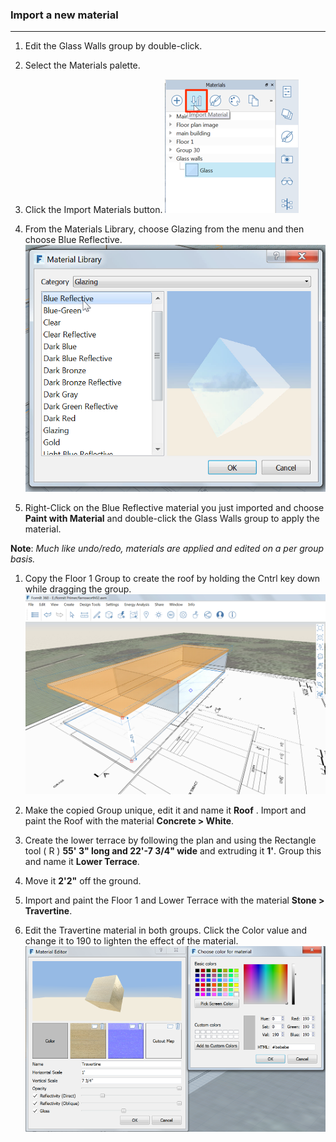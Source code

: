 ### Import a new material
---
1. Edit the Glass Walls group by double-click.

2. Select the Materials palette.

3. Click the Import Materials button. 
![](./images/00cac281-dff8-4ff3-8ba3-c13bb868ebc1.png)

4. From the Materials Library, choose Glazing from the menu and then choose Blue Reflective. ![](./images/63c0bcfa-98af-48ec-ac30-44fbed8c802b.png)

5. Right-Click on the Blue Reflective material you just imported and choose **Paint with Material** and double-click the Glass Walls group to apply the material.

**Note**: *Much like undo/redo, materials are applied and edited on a per group basis.*

1. Copy the Floor 1 Group to create the roof by holding the Cntrl key down while dragging the group. ![](./images/d6793055-4c50-4e96-a44e-15e5cfeeea83.png)

2. Make the copied Group unique, edit it and name it **Roof** . Import and paint the Roof with the material **Concrete &gt; White**.

3. Create the lower terrace by following the plan and using the Rectangle tool ( R ) **55' 3" long and 22'-7 3/4" wide** and extruding it **1'**. Group this and name it **Lower Terrace**.

4. Move it **2'2"** off the ground.

5. Import and paint the Floor 1 and Lower Terrace with the material **Stone &gt; Travertine**.

6. Edit the Travertine material in both groups. Click the Color value and change it to 190 to lighten the effect of the material. ![](./images/7d23f82c-2f5f-4e09-b3bf-24841cccbd0a.png)